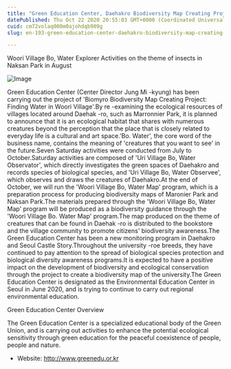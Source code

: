 ```yaml
---
title: "Green Education Center, Daehakro Biodiversity Map Creating Project"
datePublished: Thu Oct 22 2020 20:55:03 GMT+0000 (Coordinated Universal Time)
cuid: cm72volaq000m0ajohdqb989g
slug: en-193-green-education-center-daehakro-biodiversity-map-creating-project

---
```



Woori Village Bo, Water Explorer Activities on the theme of insects in Naksan Park in August

![Image](https://cdn.hashnode.com/res/hashnode/image/upload/v1739423231592/9a4dbf91-bd8e-43d6-a1b0-e84741b0ab1e.jpeg)

Green Education Center (Center Director Jung Mi -kyung) has been carrying out the project of 'Biomyro Biodiversity Map Creating Project: Finding Water in Woori Village'.By re -examining the ecological resources of villages located around Daehak -ro, such as Marronnier Park, it is planned to announce that it is an ecological habitat that shares with numerous creatures beyond the perception that the place that is closely related to everyday life is a cultural and art space.'Bo. Water', the core word of the business name, contains the meaning of 'creatures that you want to see' in the future.Seven Saturday activities were conducted from July to October.Saturday activities are composed of 'Uri Village Bo, Water Observator', which directly investigates the green spaces of Daehakro and records species of biological species, and 'Uri Village Bo, Water Observee', which observes and draws the creatures of Daehakro.At the end of October, we will run the 'Woori Village Bo, Water Map' program, which is a preparation process for producing biodiversity maps of Maronier Park and Naksan Park.The materials prepared through the 'Woori Village Bo, Water Map' program will be produced as a biodiversity guidance through the 'Woori Village Bo. Water Map' program.The map produced on the theme of creatures that can be found in Daehak -ro is distributed to the bookstore and the village community to promote citizens' biodiversity awareness.The Green Education Center has been a new monitoring program in Daehakro and Seoul Castle Story.Throughout the university -roe breeds, they have continued to pay attention to the spread of biological species protection and biological diversity awareness programs.It is expected to have a positive impact on the development of biodiversity and ecological conservation through the project to create a biodiversity map of the university.The Green Education Center is designated as the Environmental Education Center in Seoul in June 2020, and is trying to continue to carry out regional environmental education.

Green Education Center Overview

The Green Education Center is a specialized educational body of the Green Union, and is carrying out activities to enhance the potential ecological sensitivity through green education for the peaceful coexistence of people, people and nature.

- Website: http://www.greenedu.or.kr